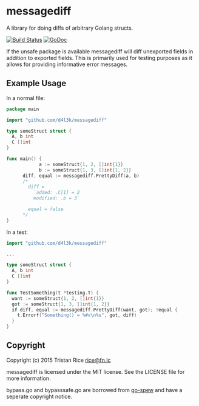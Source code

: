# messagediff
A library for doing diffs of arbitrary Golang structs.

[![Build Status](https://travis-ci.org/d4l3k/messagediff.svg?branch=master)](https://travis-ci.org/d4l3k/messagediff)
[![GoDoc](https://godoc.org/github.com/d4l3k/messagediff?status.svg)](https://godoc.org/github.com/d4l3k/messagediff)

If the unsafe package is available messagediff will diff unexported fields in
addition to exported fields. This is primarily used for testing purposes as it
allows for providing informative error messages.


## Example Usage
In a normal file:
```go
package main

import "github.com/d4l3k/messagediff"

type someStruct struct {
  A, b int
  C []int
}

func main() {
			a := someStruct{1, 2, []int{1}}
			b := someStruct{1, 3, []int{1, 2}}
      diff, equal := messagediff.PrettyDiff(a, b)
      /*
        diff =
          `added: .C[1] = 2
          modified: .b = 3`

        equal = false
      */
}

```
In a test:
```go
import "github.com/d4l3k/messagediff"

...

type someStruct struct {
  A, b int
  C []int
}

func TestSomething(t *testing.T) {
  want := someStruct{1, 2, []int{1}}
  got := someStruct{1, 3, []int{1, 2}}
  if diff, equal := messagediff.PrettyDiff(want, got); !equal {
    t.Errorf("Something() = %#v\n%s", got, diff)
  }
}
```

## Copyright
Copyright (c) 2015 Tristan Rice <rice@fn.lc>

messagediff is licensed under the MIT license. See the LICENSE file for more information.

bypass.go and bypasssafe.go are borrowed from
[go-spew](https://github.com/davecgh/go-spew) and have a seperate copyright
notice.
